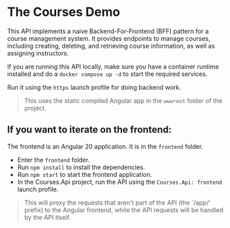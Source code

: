 # The Courses Demo

This API implements a naive Backend-For-Frontend (BFF) pattern for a course management system. It provides endpoints to manage courses, including creating,  deleting, and retrieving course information, as well as assigning instructors.

If you are running this API locally, make sure you have a container runtime installed and do a `docker compose up -d` to start the required services.

Run it using the `https` launch profile for doing backend work.

> This uses the static compiled Angular app in the `wwwroot` folder of the project.

## If you want to iterate on the frontend:

The frontend is an Angular 20 application. It is in the `frontend` folder.

- Enter the `frontend` folder.
- Run `npm install` to install the dependencies.
- Run `npm start` to start the frontend application.
- In the Courses.Api project, run the API using the `Courses.Api: frontend` launch profile.

> This will proxy the requests that aren't part of the API (the `/app/' prefix) to the Angular frontend, while the API requests will be handled by the API itself.
